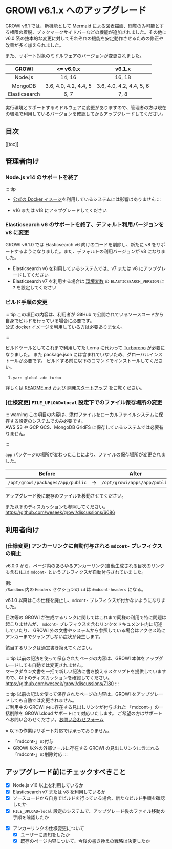 # GROWI v6.1.x へのアップグレード

GROWI v6.1 では、新機能として [Mermaid](https://mermaid.js.org/) による図表描画、閲覧のみ可能とする権限の着脱、ブックマークサイドバーなどの機能が追加されました。その他に v6.0 系の抜本的な変更に対してそれぞれの機能を安定動作させるための修正や改善が多く加えられました。

<ContextualBlock context="docs-growi-org">

また、サポート対象のミドルウェアのバージョンが変更されました。

| GROWI | <= v6.0.x | v6.1.x |
| :---: | :---: | :---: |
| Node.js | 14, 16 | 16, 18 |
| MongoDB | 3.6, 4.0, 4.2, 4.4, 5 | 3.6, 4.0, 4.2, 4.4, 5, 6 |
| Elasticsearch | 6, 7 | 7, 8 |

実行環境とサポートするミドルウェアに変更がありますので、管理者の方は現在の環境で利用しているバージョンを確認してからアップグレードしてください。

</ContextualBlock>

## 目次

[[toc]]

<ContextualBlock context="docs-growi-org">

## 管理者向け

### Node.js v14 のサポートを終了

::: tip

- [公式の Docker イメージ](https://hub.docker.com/r/weseek/growi/)を利用しているシステムには影響はありません
:::

- v16 または v18 にアップグレードしてください


### Elasticsearch v6 のサポートを終了、デフォルト利用バージョンを v8 に変更

GROWI v6.1.0 では Elasticsearch v6 向けのコードを削除し、新たに v8 をサポートするようになりました。また、デフォルトの利用バージョンが v8 になりました。

- Elasticsearch v6 を利用しているシステムでは、v7 または v8 にアップグレードしてください
- Elasticsearch v7 を利用する場合は [環境変数](../admin-cookbook/env-vars.html) の `ELASTICSEARCH_VERSION` に `7` を設定してください


### ビルド手順の変更

::: tip
この項目の内容は、利用者が GitHub で公開されているソースコードから自身でビルドを行っている場合に必要です。  
公式 docker イメージを利用している方は必要ありません。  

:::

ビルドツールとしてこれまで利用してた Lerna に代わって [Turborepo](https://turbo.build/repo) が必要になりました。
また package.json には含まれていないため、グローバルインストールが必要です。
ビルドする前に以下のコマンドでインストールしてください。

1. `yarn global add turbo`

詳しくは [README.md](https://github.com/weseek/growi/blob/master/README_JP.md) および [開発スタートアップ](../../dev/startup-v5/start-development.html) をご覧ください。


### [仕様変更] `FILE_UPLOAD=local` 設定下でのファイル保存場所の変更

::: warning
この項目の内容は、添付ファイルをローカルファイルシステムに保存する設定のシステムでのみ必要です。  
AWS S3 や GCP GCS、MongoDB GridFS に保存しているシステムでは必要有りません。

:::

`app` パッケージの場所が変わったことにより、ファイルの保存場所が変更されました。

| Before | | After |
| :-: | :-: | :-: |
| `/opt/growi/packages/app/public` | -> | `/opt/growi/apps/app/public` |

アップグレード後に既存のファイルを移動させてください。

また以下のディスカッションも参照してください。  
<https://github.com/weseek/growi/discussions/6086>

</ContextualBlock>

## 利用者向け

### [仕様変更] アンカーリンクに自動付与される `mdcont-` プレフィクスの廃止

v6.0.0 から、ページ内のあらゆるアンカーリンク(自動生成される目次のリンクも含む)には `mdcont-` というプレフィクスが自動付与されていました。

例:  
`/Sandbox` 内の `Headers` セクションの `id` は `#mdcont-headers` になる。

v6.1.0 以降はこの仕様を廃止し、`mdcont-` プレフィクスが付かないようになりました。

目次等の GROWI が生成するリンクに関してはこれまで同様の利用で特に問題は起こりませんが、
`mdcont-` プレフィクスを含むリンクをドキュメント内に記述していたり、
GROWI 外の文書やシステムから参照している場合はアクセス時にアンカーまでジャンプしない症状が発生します。

<ContextualBlock context="docs-growi-org">

該当するリンクは適宜書き換えてください。

::: tip
以前の記法を使って保存されたページの内容は、GROWI 本体をアップグレードしても自動では変更されません。  
マークダウン文書を一括で新しい記法に書き換えるスクリプトを提供していますので、以下のディスカッションを確認してください。  
<https://github.com/weseek/growi/discussions/7180>
:::

</ContextualBlock>


<ContextualBlock context="help-growi-cloud">

::: tip
以前の記法を使って保存されたページの内容は、GROWI をアップグレードしても自動では変更されません。  
ご利用中の GROWI 内に存在する見出しリンクが付与された 「mdcont-」の一括削除を GROWI.cloud サポートにて対応いたします。
ご希望の方はサポートへお問い合わせください。[お問い合わせフォーム](https://growi.cloud/contact)

※ 以下の作業はサポート対応では承っておりません。

- 「mdcont-」の付与
- GROWI 以外の外部ツールに存在する GROWI の見出しリンクに含まれる「mdcont-」の削除対応
:::

</ContextualBlock>

## アップグレード前にチェックすべきこと

<ContextualBlock context="docs-growi-org">

- [x] Node.js v16 以上を利用しているか
- [x] Elasticsearch v7 または v8 を利用しているか
- [x] ソースコードから自身でビルドを行っている場合、新たなビルド手順を確認したか
- [x] `FILE_UPLOAD=local` 設定のシステムで、アップグレード後のファイル移動の手順を確認したか

</ContextualBlock>

- [x] アンカーリンクの仕様変更について
  - [x] ユーザーに周知をしたか
  - [x] 既存のページ内容について、今後の書き換えの戦略は決定したか
